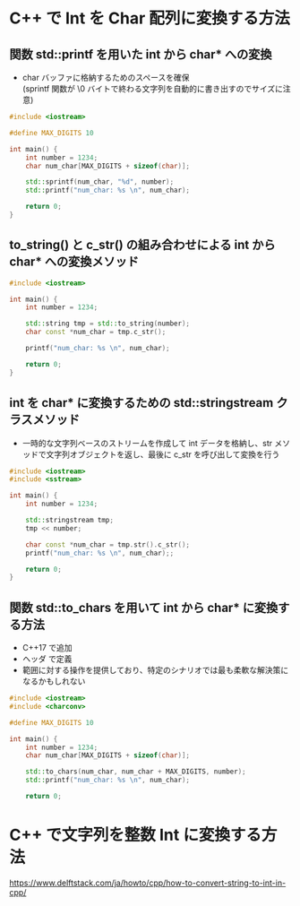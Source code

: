 # C++ で Int を Char 配列に変換する方法

## 関数 std::printf を用いた int から char* への変換  
- char バッファに格納するためのスペースを確保  
(sprintf 関数が \0 バイトで終わる文字列を自動的に書き出すのでサイズに注意)

```C++
#include <iostream>

#define MAX_DIGITS 10

int main() {
    int number = 1234;
    char num_char[MAX_DIGITS + sizeof(char)];

    std::sprintf(num_char, "%d", number);
    std::printf("num_char: %s \n", num_char);

    return 0;
}
```


## to_string() と c_str() の組み合わせによる int から char* への変換メソッド  

```C++
#include <iostream>

int main() {
    int number = 1234;

    std::string tmp = std::to_string(number);
    char const *num_char = tmp.c_str();

    printf("num_char: %s \n", num_char);

    return 0;
}

```

## int を char* に変換するための std::stringstream クラスメソッド  
- 一時的な文字列ベースのストリームを作成して int データを格納し、str メソッドで文字列オブジェクトを返し、最後に c_str を呼び出して変換を行う

```C++
#include <iostream>
#include <sstream>

int main() {
    int number = 1234;

    std::stringstream tmp;
    tmp << number;

    char const *num_char = tmp.str().c_str();
    printf("num_char: %s \n", num_char);;

    return 0;
}
```

## 関数 std::to_chars を用いて int から char* に変換する方法  
- C++17 で追加
- ヘッダ <charconv> で定義
- 範囲に対する操作を提供しており、特定のシナリオでは最も柔軟な解決策になるかもしれない

```C++
#include <iostream>
#include <charconv>

#define MAX_DIGITS 10

int main() {
    int number = 1234;
    char num_char[MAX_DIGITS + sizeof(char)];

    std::to_chars(num_char, num_char + MAX_DIGITS, number);
    std::printf("num_char: %s \n", num_char);

    return 0;
```


# C++ で文字列を整数 Int に変換する方法

https://www.delftstack.com/ja/howto/cpp/how-to-convert-string-to-int-in-cpp/